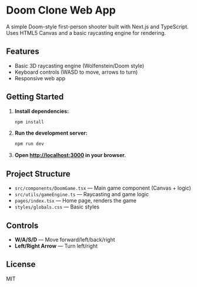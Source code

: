 # Doom Clone Web App

A simple Doom-style first-person shooter built with Next.js and TypeScript.  
Uses HTML5 Canvas and a basic raycasting engine for rendering.

## Features

- Basic 3D raycasting engine (Wolfenstein/Doom style)
- Keyboard controls (WASD to move, arrows to turn)
- Responsive web app

## Getting Started

1. **Install dependencies:**
    ```bash
    npm install
    ```

2. **Run the development server:**
    ```bash
    npm run dev
    ```

3. **Open [http://localhost:3000](http://localhost:3000) in your browser.**

## Project Structure

- `src/components/DoomGame.tsx` — Main game component (Canvas + logic)
- `src/utils/gameEngine.ts` — Raycasting and game logic
- `pages/index.tsx` — Home page, renders the game
- `styles/globals.css` — Basic styles

## Controls

- **W/A/S/D** — Move forward/left/back/right
- **Left/Right Arrow** — Turn left/right

## License

MIT